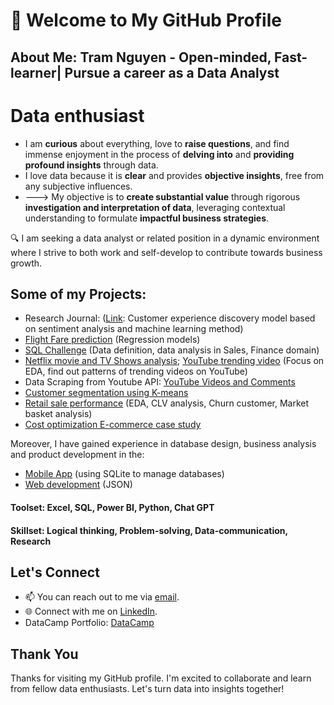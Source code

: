 # 👋 Welcome to My GitHub Profile

## About Me: Tram Nguyen -  Open-minded, Fast-learner| Pursue a career as a Data Analyst
# Data enthusiast
 - I am **curious** about everything, love to **raise questions**, and find immense enjoyment in the process of **delving into** and **providing profound insights** through data.
 - I love data because it is **clear** and provides **objective insights**, free from any subjective influences.
 - ---> My objective is to **create substantial value** through rigorous **investigation and interpretation of data**, leveraging contextual understanding to formulate **impactful business strategies**.
  
🔍 I am seeking a data analyst or related position in a dynamic environment where I strive to both work and self-develop to contribute towards business growth.

## Some of my Projects:

- Research Journal: ([Link](https://stdjelm.scienceandtechnology.com.vn/index.php/stdjelm/article/view/1030): Customer experience discovery model based on sentiment analysis and machine learning method)
- [Flight Fare prediction](https://github.com/baotram237/Regression-model-Flight-fare-Prediction) (Regression models)
- [SQL Challenge](https://github.com/baotram237/SQLChallenge) (Data definition, data analysis in Sales, Finance domain)
- [Netflix movie and TV Shows analysis](https://github.com/baotram237/Netflix); [YouTube trending video](https://github.com/baotram237/Youtube-Trending-video) (Focus on EDA, find out patterns of trending videos on YouTube)
- Data Scraping from Youtube API: [YouTube Videos and Comments]([url](https://github.com/baotram237/YouTube-Data-Scraping))
- [Customer segmentation using K-means](https://github.com/baotram237/K-means) 
- [Retail sale performance](https://github.com/baotram237/Retail-analysis) (EDA, CLV analysis, Churn customer, Market basket analysis)
- [Cost optimization E-commerce case study](https://github.com/baotram237/Ecommerce-Cost-Optimization-case-study)

Moreover, I have gained experience in database design, business analysis and product development in the:
- [Mobile App](https://github.com/giangle286/MOBILE_PROJECT) (using SQLite to manage databases)
- [Web development](https://github.com/tuuyen13/webphongtro) (JSON)


#### Toolset: Excel, SQL, Power BI, Python, Chat GPT
#### Skillset: Logical thinking, Problem-solving, Data-communication, Research
## Let's Connect

- 📫 You can reach out to me via [email](mailto:baotram23764@gmail.com).
- 🌐 Connect with me on [LinkedIn](https://www.linkedin.com/in/baotram237/).
- DataCamp Portfolio: [DataCamp](https://www.datacamp.com/portfolio/trambao)
  
## Thank You

Thanks for visiting my GitHub profile. I'm excited to collaborate and learn from fellow data enthusiasts. Let's turn data into insights together!
